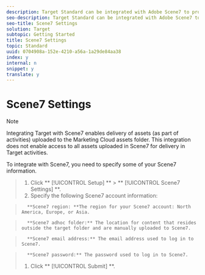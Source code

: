 ```yaml
---
description: Target Standard can be integrated with Adobe Scene7 to provide Digital Asset Management (DAM) in the Content Library.
seo-description: Target Standard can be integrated with Adobe Scene7 to provide Digital Asset Management (DAM) in the Content Library.
seo-title: Scene7 Settings
solution: Target
subtopic: Getting Started
title: Scene7 Settings
topic: Standard
uuid: 0704908a-152e-4210-a56a-1a29de84aa38
index: y
internal: n
snippet: y
translate: y
---
```


# Scene7 Settings


>[!NOTE]
>
>Integrating Target with Scene7 enables delivery of assets (as part of activities) uploaded to the Marketing Cloud assets folder. This integration does not enable access to all assets uploaded in Scene7 for delivery in Target activities.



To integrate with Scene7, you need to specify some of your Scene7 information. 

>1. Click ** [!UICONTROL  Setup] ** > ** [!UICONTROL  Scene7 Settings] **.
>1. Specify the following Scene7 account information:

>       **Scene7 region: **The region for your Scene7 account: North America, Europe, or Asia. 

>       **Scene7 adhoc folder:** The location for content that resides outside the target folder and are manually uploaded to Scene7. 

>       **Scene7 email address:** The email address used to log in to Scene7. 

>       **Scene7 password:** The password used to log in to Scene7. 
>1. Click ** [!UICONTROL  Submit] **.
